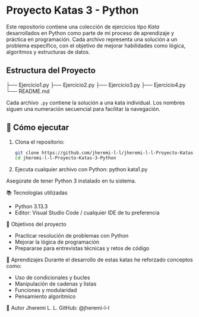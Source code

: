 # Proyecto Katas 3 - Python

Este repositorio contiene una colección de ejercicios tipo *Kata* desarrollados en Python como parte de mi proceso de aprendizaje y práctica en programación. Cada archivo representa una solución a un problema específico, 
con el objetivo de mejorar habilidades como lógica, algoritmos y estructuras de datos.

## Estructura del Proyecto
├── Ejercicio1.py ├── Ejercicio2.py ├── Ejercicio3.py ├── Ejercicio4.py └── README.md


Cada archivo `.py` contiene la solución a una kata individual. Los nombres siguen una numeración secuencial para facilitar la navegación.

## 🚀 Cómo ejecutar

1. Clona el repositorio:
   ```bash
   git clone https://github.com/jheremi-l-l/jheremi-l-l-Proyecto-Katas-3-Python.git
   cd jheremi-l-l-Proyecto-Katas-3-Python

2. Ejecuta cualquier archivo con Python:
python kata1.py


Asegúrate de tener Python 3 instalado en tu sistema.

📚 Tecnologías utilizadas
- Python 3.13.3
- Editor: Visual Studio Code / cualquier IDE de tu preferencia

🎯 Objetivos del proyecto
- Practicar resolución de problemas con Python
- Mejorar la lógica de programación
- Prepararse para entrevistas técnicas y retos de código

🧠 Aprendizajes
Durante el desarrollo de estas katas he reforzado conceptos como:
- Uso de condicionales y bucles
- Manipulación de cadenas y listas
- Funciones y modularidad
- Pensamiento algorítmico

📌 Autor
Jheremi L. L.
GitHub: @jheremi-l-l


